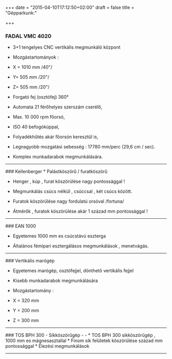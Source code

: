 +++
date = "2015-04-10T17:12:50+02:00"
draft = false
title = "Gépparkunk:"

+++

### FADAL VMC 4020

* 3+1 tengelyes CNC vertikális megmunkáló központ
 
* Mozgástartományok :
 * X = 1010 mm /40"/ 
 * Y= 505 mm /20"/
 * Z= 505 mm /20"/

* Forgató fej (osztófej) 360°
* Automata 21 férőhelyes szerszám cserélő,

* Max. 10 000 rpm főorsó,

* ISO 40 befogókúppal,

* Folyadékhűtés akár főorsón keresztül is,

* Legnagyobb mozgatási sebesség : 17780 mm/perc
(29,6 cm / sec).

* Komplex munkadarabok megmunkálására.

<hr>
### Kellenberger
* Palástköszörű / furatköszörű

* Henger , kúp , furat köszörülése nagy pontossággal !

* Megmunkálás csúcs nélkül , csúccsal , két csúcs között.

* Furatok köszörülése nagy fordulatú orsóval /fortuna/

* Átmérők , furatok köszörülése akár 1 század mm pontossággal !
 
<hr>
### EAN 1000

* Egyetemes 1000 mm es csúcstávú eszterga

* Általános fémipari esztergálásos megmunkálások , menetvágás.
 
<hr>
### Vertikális marógép

* Egyetemes marógép, osztófejjel, dönthető vertikális fejjel

* Kisebb munkadarabok megmunkálására

* Mozgástartomány :
 * X = 320 mm
 * Y = 200 mm
 * Z = 300 mm
 
  
<hr>
### TOS BPH 300 
- Síkköszörűgép -
- 
* TOS BPH 300 sikköszörűgép , 1000 mm es mágnesasztallal
* Finom sík felületek köszörülése század mm pontossággal
* Élezési megmunkálások
<hr>

